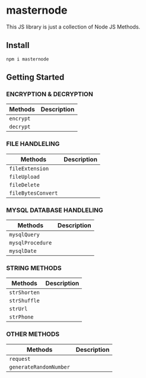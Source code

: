 # masternode

This JS library is just a collection of Node JS Methods.

## Install

```
npm i masternode
```

## Getting Started

### ENCRYPTION & DECRYPTION

| Methods   | Description |
| --------- | ----------- |
| `encrypt` |             |
| `decrypt` |             |

### FILE HANDLELING

| Methods            | Description |
| ------------------ | ----------- |
| `fileExtension`    |             |
| `fileUpload`       |             |
| `fileDelete`       |             |
| `fileBytesConvert` |             |

### MYSQL DATABASE HANDLELING

| Methods          | Description |
| ---------------- | ----------- |
| `mysqlQuery`     |             |
| `mysqlProcedure` |             |
| `mysqlDate`      |             |

### STRING METHODS

| Methods      | Description |
| ------------ | ----------- |
| `strShorten` |             |
| `strShuffle` |             |
| `strUrl`     |             |
| `strPhone`   |             |

### OTHER METHODS

| Methods                | Description |
| ---------------------- | ----------- |
| `request`              |             |
| `generateRandomNumber` |             |
